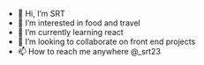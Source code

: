 - 👋 Hi, I’m SRT
- 👀 I’m interested in food and travel
- 🌱 I’m currently learning react
- 💞️ I’m looking to collaborate on front end projects
- 📫 How to reach me anywhere @_srt23

<!---
SRT-23/SRT-23 is a ✨ special ✨ repository because its `README.md` (this file) appears on your GitHub profile.
You can click the Preview link to take a look at your changes.
--->
